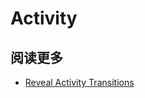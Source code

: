 # Activity


## 阅读更多

* [Reveal Activity Transitions](https://halfthought.wordpress.com/2014/12/02/reveal-activity-transitions/)

